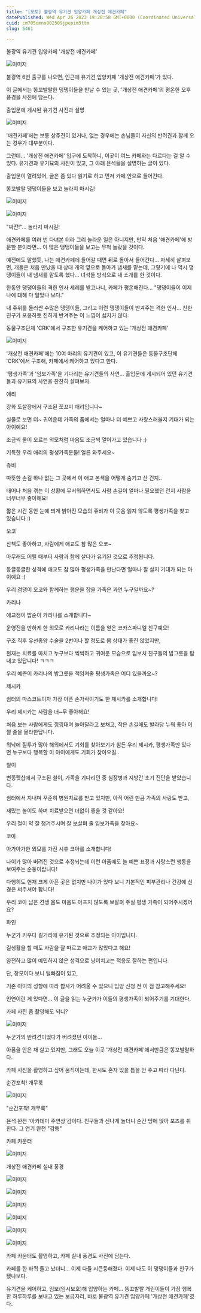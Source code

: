 ```yaml
---
title: "[포토] 불광역 유기견 입양카페 개상전 애견카페"
datePublished: Wed Apr 26 2023 19:28:58 GMT+0000 (Coordinated Universal Time)
cuid: cm705omnx002509jpepim5ttm
slug: 5461

---
```



불광역 유기견 입양카페 '개상전 애견카페'

![이미지](https://cdn.hashnode.com/res/hashnode/image/upload/v1739258606286/f64db3b8-ff86-4579-a9f7-167ec9ebd695.jpeg)

불광역 6번 출구를 나오면, 인근에 유기견 입양카페 '개상전 애견카페'가 있다.

이 글에서는 똥꼬발랄한 댕댕이들을 만날 수 있는 곳, '개상전 애견카페'의 평온한 오후 풍경을 사진에 담는다.

출입문에 게시된 유기견 사진과 설명

![이미지](https://cdn.hashnode.com/res/hashnode/image/upload/v1739258608421/d3df7642-d9ab-4987-89eb-7c63d872f2d0.jpeg)

'애견카페'에는 보통 상주견이 있거나, 없는 경우에는 손님들이 자신의 반려견과 함께 오는 경우가 대부분이다.

그런데... '개상전 애견카페' 입구에 도착하니, 이곳이 여느 카페와는 다르다는 걸 알 수 있다. 유기견과 유기묘의 사진이 있고, 그 아래 욘석들을 설명하는 글이 있다.

출입문이 열려있어, 글은 좀 있다 읽기로 하고 먼저 카페 안으로 들어간다.

똥꼬발랄 댕댕이들을 보고 놀라지 마시길!

![이미지](https://cdn.hashnode.com/res/hashnode/image/upload/v1739258610720/a973b71e-f898-4175-9db3-f7d9ece5d304.jpeg)

![이미지](https://cdn.hashnode.com/res/hashnode/image/upload/v1739258612486/7a176464-8586-4180-ab80-dd5e83b13631.jpeg)

"짜쟌!"... 놀라지 마시길!

애견카페를 여러 번 다녀본 터라 그리 놀라운 일은 아니지만, 만약 처음 '애견카페'에 방문한 분이라면... 이 많은 댕댕이들을 보고는 무척 놀랐을 것이다.

예전에도 말했듯, 나는 애견카페에 들어갈 때면 뒤로 돌아서 들어간다... 자세히 살펴보면, 개들은 처음 만났을 때 상대 개의 옆으로 돌아가 냄새를 맡는데, 그렇기에 나 역시 댕댕이들이 내 냄새를 맡도록 했다... 녀석들 방식으로 내 소개를 한 것이다.

한동안 댕댕이들의 격한 인사 세례를 받고나니, 카페가 평온해진다... "댕댕이들이 이제 나에 대해 다 알았나 보다."

내 주위를 둘러싼 수많은 댕댕이들, 그리고 이런 댕댕이들이 반겨주는 격한 인사... 친한 친구가 포옹하듯 진하게 반겨주는 이 느낌이 싫지가 않다.

동물구조단체 'CRK'에서 구조한 유기견을 케어하고 있는 '개상전 애견카페'

![이미지](https://cdn.hashnode.com/res/hashnode/image/upload/v1739258614288/eaa22b89-150a-4816-95d3-12ad108b6c36.jpeg)

'개상전 애견카페'에는 10여 마리의 유기견이 있고, 이 유기견들은 동물구조단체 'CRK'에서 구조해, 카페에서 케어하고 있다고 한다.

'평생가족'과 '임보가족'을 기다리는 유기견들의 사연... 출입문에 게시되어 있던 유기견들과 유기묘의 사연을 찬찬히 살펴보자.

애리

강화 도살장에서 구조된 쪼꼬미 애리입니다~

실물로 보면 더~ 귀여운데 가족의 품에서는 얼마나 더 예쁘고 사랑스러울지 기대가 되는 아이예요!

조금씩 물이 오르는 외모처럼 마음도 조금씩 열어가고 있습니다 :)

기특한 우리 애리의 평생가족분들! 얼른 와주세요~

쥬비

따뜻한 손길 하나 없는 그 곳에서 이 애교 본색을 어떻게 숨기고 산 건지..

태어나 처음 겪는 이 상황에 무서워하면서도 사람 손길이 얼마나 필요했던 건지 사람을 너무너무 좋아해요!

짧은 시간 동안 눈에 띄게 밝아진 모습의 쥬비가 이 웃음 잃지 않도록 평생가족을 찾고 있습니다 :)

오코

산책도 좋아하고, 사람에게 애교도 참 많은 오코~

아무래도 어릴 때부터 사람과 함께 살다가 유기된 것으로 추정됩니다.

둥글둥글한 성격에 애교도 참 많아 평생가족을 만난다면 얼마나 잘 살지 기대가 되는 아이예요 :)

우리 겸댕이 오코와 함께하는 행운을 잡을 가족은 과연 누구일까요~?

카리나

애교쟁이 밥순이 카리나를 소개합니다~

운영진을 반하게 한 외모로 카리나라는 이름을 얻은 코카스파니엘 친구예요!

구조 직후 유선종양 수술을 2번이나 할 정도로 몸 상태가 좋진 않았지만,

현재는 치료를 마치고 누구보다 씩씩하고 귀여운 모습으로 임보처 친구들의 밥그릇을 탐내고 있답니다! ㅋㅋㅋ

우리 예쁜이 카리나의 밥그릇을 책임져줄 평생가족은 어디 있을까요~?

제시카

쉼터의 마스코트이자 가장 아픈 손가락이기도 한 제시카를 소개합니다!

우리 제시카는 사람을 너~무 좋아해요!

처음 보는 사람에게도 낑낑대며 놀아달라고 보채고, 작은 손길에도 발라당 누워 좋아 어쩔 줄을 몰라한답니다.

워낙에 질투가 많아 해외에서도 기회를 찾아보기가 힘든 우리 제시카, 평생가족만 있다면 누구보다 행복할 이 아이에게도 기회가 찾아오길..

철이

변종펫샵에서 구조된 철이, 가족을 기다리던 중 심장병과 지방간 초기 진단을 받았습니다.

쉼터에서 지내며 꾸준히 병원치료를 받고 있지만, 아직 어린 만큼 가족의 사랑도 받고,

재밌는 놀이도 하며 치료받으면 더없이 좋을 것 같아요!

우리 철이 약 잘 챙겨주시며 잘 보살펴 줄 임보가족을 찾아요~

코아

아가아가한 외모를 가진 시츄 코아를 소개합니다!

나이가 많아 버려진 것으로 추정되는데 이런 아픔에도 늘 예쁜 표정과 사랑스런 행동을 보여주는 순둥이랍니다!

다행히도 현재 크게 아픈 곳은 없지만 나이가 있다 보니 기본적인 피부관리나 건강에 신경은 써주셔야 합니다!

우리 코아 남은 견생 몸도 마음도 아프지 않도록 보살펴 주실 평생 가족이 되어주시겠어요?

파인

누군가 키우다 길거리에 유기된 것으로 추정되는 아이입니다.

길생활을 할 때도 사람을 잘 따르고 애교가 많았다고 해요!

얌전하고 많이 예민하지 않은 성격으로 냥이치고는 적응도 잘하는 편입니다.

단, 장모이다 보니 털빠짐이 있고,

기존 아이의 성향에 따라 합사가 어려울 수 있으니 입양 신청 전 이 점 참고해주세요!

인연이란 게 있다면... 이 글을 읽는 누군가가 이들의 평생가족이 되어주기를 기대한다.

카페 사진 좀 촬영해도 되니?

![이미지](https://cdn.hashnode.com/res/hashnode/image/upload/v1739258615965/4baf9ab5-da56-4d1b-b374-02890e3e86ea.jpeg)

누군가의 반려견이었다가 버려졌던 아이들...

아픔을 안은 채 살고 있지만, 그래도 오늘 이곳 '개상전 애견카페'에서만큼은 똥꼬발랄하다.

카페 사진을 촬영하고 싶어 움직이는데, 한시도 혼자 있을 틈을 안 주고 따라 다닌다.

순간포착! 개무룩

![이미지](https://cdn.hashnode.com/res/hashnode/image/upload/v1739258617849/1453d629-f1bc-4bd7-8b0f-73109348444d.jpeg)

"순간포착! 개무룩"

욘석 완전 '아카데미 주연상'감이다. 친구들과 신나게 놀더니 순간 땅에 앉아 포즈를 취한다. 그 연기 완전 "감동"

카페 카운터

![이미지](https://cdn.hashnode.com/res/hashnode/image/upload/v1739258619754/a99775c5-bb11-48eb-837d-e64c66cd7d4b.jpeg)

개상전 애견카페 실내 풍경

![이미지](https://cdn.hashnode.com/res/hashnode/image/upload/v1739258621926/aa223c28-7081-4869-b3b6-03c9b2cd9219.jpeg)

![이미지](https://cdn.hashnode.com/res/hashnode/image/upload/v1739258623895/e8f640f9-aa91-44d1-b0e9-7020f3e41fcf.jpeg)

![이미지](https://cdn.hashnode.com/res/hashnode/image/upload/v1739258626299/b858b25f-1d83-4ff5-adca-597b149ab182.jpeg)

![이미지](https://cdn.hashnode.com/res/hashnode/image/upload/v1739258628259/e2d760f9-e315-4692-ba55-5416cf18b71b.jpeg)

![이미지](https://cdn.hashnode.com/res/hashnode/image/upload/v1739258630367/ddbe88e3-6e1c-4e70-aec5-4ed98fe6b79b.jpeg)

![이미지](https://cdn.hashnode.com/res/hashnode/image/upload/v1739258632237/f8bba6a7-d84e-4a83-8cfd-c8854f2037d3.jpeg)

카페 카운터도 촬영하고, 카페 실내 풍경도 사진에 담는다.

카페를 한 바퀴 돌고 났더니... 이제 다들 시큰둥해졌다. 이제 나도 이 댕댕이들과 친구가 됐나보다.

유기견을 케어하고, 임보(임시보호)해 입양하는 카페... 똥꼬발랄 개린이들이 가장 행복한 하루하루를 보내고 있는 보금자리, 바로 불광역 유기견 입양카페 '개상전 애견카페'였다.
